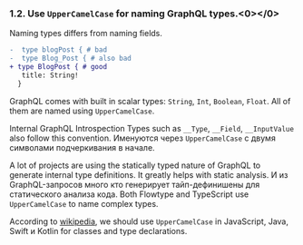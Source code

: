 ### <a name="rule-1.2"></a> 1.2. Use `UpperCamelCase` for naming GraphQL types.<0></0>

Naming types differs from naming fields.

```diff
-  type blogPost { # bad
-  type Blog_Post { # also bad
+ type BlogPost { # good
   title: String!
  }
```

GraphQL comes with built in scalar types: `String`, `Int`, `Boolean`, `Float`. All of them are named using `UpperCamelCase`.

Internal GraphQL Introspection Types such as `__Type`, `__Field`, `__InputValue` also follow this convention. Именуются через `UpperCamelCase` с двумя символами подчеркивания в начале.

A lot of projects are using the statically typed nature of GraphQL to generate internal type definitions. It greatly helps with static analysis. И из GraphQL-запросов много кто генерирует тайп-дефинишены для статического анализа кода. Both Flowtype and TypeScript use `UpperCamelCase` to name complex types.

According to [wikipedia](https://en.wikipedia.org/wiki/Naming_convention_(programming)), we should use `UpperCamelCase` in JavaScript, Java, Swift и Kotlin for classes and type declarations.